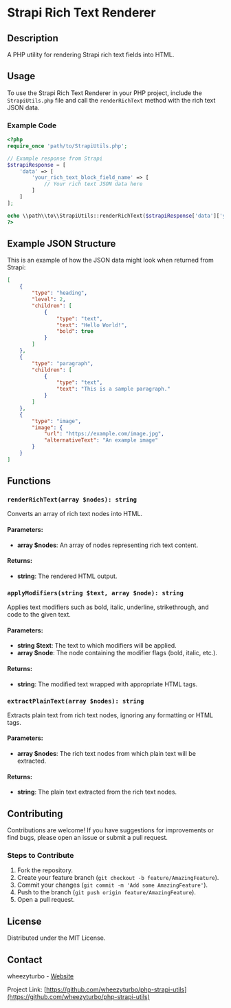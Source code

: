 # Strapi Rich Text Renderer

## Description
A PHP utility for rendering Strapi rich text fields into HTML.

## Usage
To use the Strapi Rich Text Renderer in your PHP project, include the `StrapiUtils.php` file and call the `renderRichText` method with the rich text JSON data.

### Example Code

```php
<?php
require_once 'path/to/StrapiUtils.php';

// Example response from Strapi
$strapiResponse = [
    'data' => [
        'your_rich_text_block_field_name' => [
            // Your rich text JSON data here
        ]
    ]
];

echo \\path\\to\\StrapiUtils::renderRichText($strapiResponse['data']['your_rich_text_block_field_name']);
?>
```

## Example JSON Structure

This is an example of how the JSON data might look when returned from Strapi:

```json
[
    {
        "type": "heading",
        "level": 2,
        "children": [
            {
                "type": "text",
                "text": "Hello World!",
                "bold": true
            }
        ]
    },
    {
        "type": "paragraph",
        "children": [
            {
                "type": "text",
                "text": "This is a sample paragraph."
            }
        ]
    },
    {
        "type": "image",
        "image": {
            "url": "https://example.com/image.jpg",
            "alternativeText": "An example image"
        }
    }
]
```

## Functions

### `renderRichText(array $nodes): string`
Converts an array of rich text nodes into HTML.

#### Parameters:
- **array $nodes**: An array of nodes representing rich text content.

#### Returns:
- **string**: The rendered HTML output.

### `applyModifiers(string $text, array $node): string`
Applies text modifiers such as bold, italic, underline, strikethrough, and code to the given text.

#### Parameters:
- **string $text**: The text to which modifiers will be applied.
- **array $node**: The node containing the modifier flags (bold, italic, etc.).

#### Returns:
- **string**: The modified text wrapped with appropriate HTML tags.

### `extractPlainText(array $nodes): string`
Extracts plain text from rich text nodes, ignoring any formatting or HTML tags.

#### Parameters:
- **array $nodes**: The rich text nodes from which plain text will be extracted.

#### Returns:
- **string**: The plain text extracted from the rich text nodes.

## Contributing
Contributions are welcome! If you have suggestions for improvements or find bugs, please open an issue or submit a pull request.

### Steps to Contribute
1. Fork the repository.
2. Create your feature branch (`git checkout -b feature/AmazingFeature`).
3. Commit your changes (`git commit -m 'Add some AmazingFeature'`).
4. Push to the branch (`git push origin feature/AmazingFeature`).
5. Open a pull request.

## License
Distributed under the MIT License.

## Contact
wheezyturbo - [Website](https://portfolio-beige-three-33.vercel.app/contact)

Project Link: [https://github.com/wheezyturbo/php-strapi-utils](https://github.com/wheezyturbo/php-strapi-utils)
